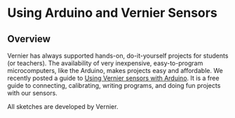 Using Arduino and Vernier Sensors
========

Overview
--------

Vernier has always supported hands-on, do-it-yourself projects for students (or teachers). The availability of very inexpensive, easy-to-program microcomputers, like the Arduino, makes projects easy and affordable. We recently posted a guide to [Using Vernier sensors with Arduino][1]. It is a free guide to connecting, calibrating, writing programs, and doing fun projects with our sensors.

All sketches are developed by Vernier.

[1]: http://www.vernier.com/arduino/